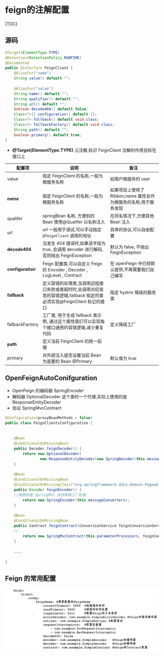 # feign的注解配置

[TOC]

## 源码

```java
@Target(ElementType.TYPE)
@Retention(RetentionPolicy.RUNTIME)
@Documented
public @interface FeignClient {
	@AliasFor("name")
	String value() default "";

	@AliasFor("value")
	String name() default "";
	String qualifier() default "";
	String url() default "";
	boolean decode404() default false;
	Class<?>[] configuration() default {};
	Class<?> fallback() default void.class;
	Class<?> fallbackFactory() default void.class;
	String path() default "";
	boolean primary() default true;
}

```

- **@Target(ElementType.TYPE)** 元注解,标识 FeignClient 注解的作用目标在接口上

| 配置项            | 说明                                                         | 备注                                                         |
| ----------------- | ------------------------------------------------------------ | ------------------------------------------------------------ |
| value             | 指定 FeignClient 的名称,一般为微服务名称                     | 如用户微服务的 user                                          |
| **name**          | 指定 FeignClient 的名称,一般为微服务名称                     | 如果项目上使用了 Ribbon,name 属性会作为微服务的名称,用于服务发现 |
| qualifer          | springBean 名称, 方便别的 Bean 使用@Qualifer 以名称注入      | 在同名情况下,方便其他 Bean 注入                              |
| url               | url 一般用于调试,可以手动指定`@feignClient` 调用的地址       | 具体的协议,可以自由配置                                      |
| **decode404**     | 当发生 404 错误时,如果该字段为 true, 会调用 decoder 进行解码,否则抛出 FeignException | 默认为 false, 不抛出 FeignException                          |
| **configuration** | Feign 配置类,可以自定义 Feign 的 Encoder , Decoder , LogLevel , Contract | 在 openFeign 中已经默认提供,不再需要我们自己编写             |
| **fallback**      | 定义容错的处理类,当调用远程接口失败或者超时时,会调用对应皆苦的容错逻辑,fallback 指定的类必须实现@FeignClient 标记的接口 | 指定 hystrix 降级的服务类                                    |
| fallbackFactory   | 工厂类, 用于生成 fallback 类示例, 通过这个属性我们可以实现每个接口通用的容错逻辑,减少重复代码 | 定义降级工厂                                                 |
| **path**          | 定义当前 FeignClient 的统一前缀                              |                                                              |
| primary           | 对外部注入是否设置当前 Bean 为首要的 Bean @Primary           | 默认值为 true                                                |

## OpenFeignAutoConifguration

- OpenFeign 的编码器 SpringEncoder
- 解码器 OptionalDecoder 这个类时一个代理,实际上使用的是 ResponseEntityDecoder 
- 协议 SpringMvcContract 

```java
@Configuration(proxyBeanMethods = false)
public class FeignClientsConfiguration {
 

	@Bean
	@ConditionalOnMissingBean
	public Decoder feignDecoder() {
		return new OptionalDecoder(
				new ResponseEntityDecoder(new SpringDecoder(this.messageConverters)));
	}

	@Bean
	@ConditionalOnMissingBean
	@ConditionalOnMissingClass("org.springframework.data.domain.Pageable")
	public Encoder feignEncoder() {
    //使用的是 SpringMVC 消息转换工厂处理
		return new SpringEncoder(this.messageConverters);
	}

	@Bean
	@ConditionalOnMissingBean
	public Contract feignContract(ConversionService feignConversionService) {
    //
		return new SpringMvcContract(this.parameterProcessors, feignConversionService);
	}

	....

}

```

## Feign 的常用配置

![image-20200726134945895](../../assets/image-20200726134945895.png)
